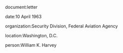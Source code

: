 document:letter

date:10 April 1963

organization:Security Division, Federal Aviation Agency

location:Washington, D.C.

person:William K. Harvey

